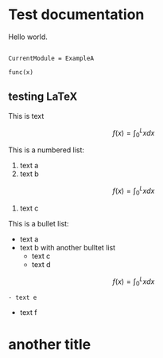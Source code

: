 
# Test documentation

Hello world.

```@contents
```

```@meta
CurrentModule = ExampleA
```

```@docs
func(x)
```

## testing LaTeX

This is text
```math
 f(x) = \int_0^L x dx
```

This is a numbered list:
  1. text a
  1. text b
```math
    f(x) = \int_0^L x dx
```
  1. text c

This is a bullet list:
  * text a
  * text b with another bulltet list
    - text c
    - text d
```math
    f(x) = \int_0^L x dx
```
    - text e
  * text f

# another title
